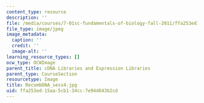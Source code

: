 ```yaml
---
content_type: resource
description: ''
file: /media/courses/7-01sc-fundamentals-of-biology-fall-2011/ffa253ed15aa5cb134cc7e94d643b2cd_RecombDNA_sess4.jpg
file_type: image/jpeg
image_metadata:
  caption: ''
  credit: ''
  image-alt: ''
learning_resource_types: []
ocw_type: OCWImage
parent_title: cDNA Libraries and Expression Libraries
parent_type: CourseSection
resourcetype: Image
title: RecombDNA_sess4.jpg
uid: ffa253ed-15aa-5cb1-34cc-7e94d643b2cd
---
```

